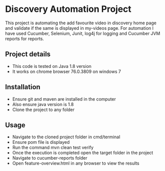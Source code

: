 # Discovery Automation Project

This project is automating the add favourite video in discovery home page and validate if the same is displayed in my-videos page. For automation I have used Cucumber, Selenium, Junit, log4j for logging and Cucumber JVM reports for reports.

## Project details

* This code is tested on Java 1.8 version
* It works on chrome browser 76.0.3809 on windows 7

## Installation
* Ensure git and maven are installed in the computer
* Also ensure java version is 1.8
* Clone the project to any folder

## Usage

* Navigate to the cloned project folder in cmd/terminal
* Ensure pom file is displayed
* Run the command mvn clean test verify
* Once the execution is completed open the target folder in the project
* Navigate to cucumber-reports folder
* Open feature-overview.html in any browser to view the results

